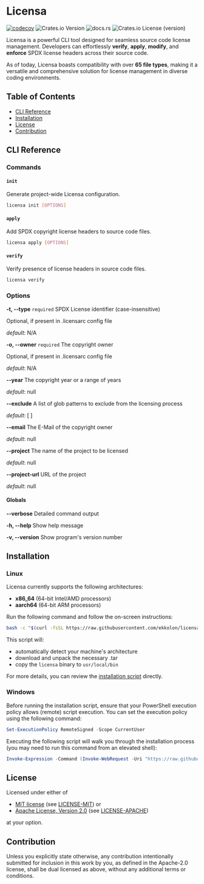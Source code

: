 # Licensa

[![codecov](https://codecov.io/gh/ekkolon/licensa/graph/badge.svg?token=APBWVQY4HF)](https://codecov.io/gh/ekkolon/licensa)
![Crates.io Version](https://img.shields.io/crates/v/licensa)
![docs.rs](https://img.shields.io/docsrs/licensa)
![Crates.io License (version)](https://img.shields.io/crates/l/licensa/0.1.0)

Licensa is a powerful CLI tool designed for seamless source code license management. Developers can effortlessly **verify**, **apply**, **modify**, and **enforce** SPDX license headers across their source code.

As of today, Licensa boasts compatibility with over **65 file types**, making it a versatile and comprehensive solution for license management in diverse coding environments.

## Table of Contents

- [CLI Reference](#cli-reference)
- [Installation](#installation)
- [License](#license)
- [Contribution](#contribution)

## CLI Reference

### Commands

#### `init`

Generate project-wide Licensa configuration.

```bash
licensa init [OPTIONS]
```

#### `apply`

Add SPDX copyright license headers to source code files.

```bash
licensa apply [OPTIONS]
```

#### `verify`

Verify presence of license headers in source code files.

```bash
licensa verify
```

### Options

**-t, --type** `required` SPDX License identifier (case-insensitive)

Optional, if present in .licensarc config file

*default*: N/A

**-o, --owner** `required` The copyright owner

Optional, if present in .licensarc config file

*default*: N/A

**--year** The copyright year or a range of years

*default*: null

**--exclude** A list of glob patterns to exclude from the licensing process

*default*: [ ]

**--email** The E-Mail of the copyright owner

*default*: null

**--project** The name of the project to be licensed
  
*default*: null

**--project-url** URL of the project

*default*: null

#### Globals

**--verbose** Detailed command output

**-h, --help** Show help message

**-v, --version** Show program's version number

## Installation

### Linux

Licensa currently supports the following architectures:

- **x86_64** (64-bit Intel/AMD processors)
- **aarch64** (64-bit ARM processors)

Run the following command and follow the on-screen instructions:

```bash
bash -c "$(curl -fsSL https://raw.githubusercontent.com/ekkolon/licensa/main/scripts/install.sh)"
```

This script will:

- automatically detect your machine's architecture
- download and unpack the necessary .tar
- copy the `licensa` binary to `usr/local/bin`

For more details, you can review the [installation script](/scripts/install.sh) directly.

### Windows

Before running the installation script, ensure that your PowerShell execution policy allows (remote) script execution. You can set the execution policy using the following command:

```powershell
Set-ExecutionPolicy RemoteSigned -Scope CurrentUser
```

Executing the following script will walk you through the installation process (you may need to run this command from an elevated shell):

```powershell
Invoke-Expression -Command (Invoke-WebRequest -Uri "https://raw.githubusercontent.com/ekkolon/licensa/main/scripts/install.ps1" -UseBasicParsing).Content
```

## License

Licensed under either of

- [MIT license](https://spdx.org/licenses/MIT.html) (see [LICENSE-MIT](/LICENSE-MIT)) or
- [Apache License, Version 2.0](https://spdx.org/licenses/Apache-2.0.html) (see [LICENSE-APACHE](/LICENSE-APACHE))

at your option.

## Contribution

Unless you explicitly state otherwise, any contribution intentionally submitted
for inclusion in this work by you, as defined in the Apache-2.0 license, shall
be dual licensed as above, without any additional terms or conditions.
